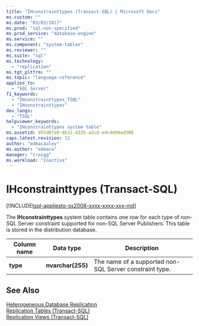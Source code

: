 ```yaml
---
title: "IHconstrainttypes (Transact-SQL) | Microsoft Docs"
ms.custom: ""
ms.date: "03/03/2017"
ms.prod: "sql-non-specified"
ms.prod_service: "database-engine"
ms.service: ""
ms.component: "system-tables"
ms.reviewer: ""
ms.suite: "sql"
ms.technology: 
  - "replication"
ms.tgt_pltfrm: ""
ms.topic: "language-reference"
applies_to: 
  - "SQL Server"
f1_keywords: 
  - "IHconstrainttypes_TSQL"
  - "IHconstrainttypes"
dev_langs: 
  - "TSQL"
helpviewer_keywords: 
  - "IHconstrainttypes system table"
ms.assetid: 955d6fa9-0b31-4335-a3cd-e4c4d90ad308
caps.latest.revision: 12
author: "edmacauley"
ms.author: "edmaca"
manager: "craigg"
ms.workload: "Inactive"
---
```

# IHconstrainttypes (Transact-SQL)
[!INCLUDE[tsql-appliesto-ss2008-xxxx-xxxx-xxx-md](../../includes/tsql-appliesto-ss2008-xxxx-xxxx-xxx-md.md)]

  The **IHconstrainttypes** system table contains one row for each type of non-SQL Server constraint supported for non-SQL Server Publishers. This table is stored in the distribution database.  
  
|Column name|Data type|Description|  
|-----------------|---------------|-----------------|  
|**type**|**nvarchar(255)**|The name of a supported non-SQL Server constraint type.|  
  
## See Also  
 [Heterogeneous Database Replication](../../relational-databases/replication/non-sql/heterogeneous-database-replication.md)   
 [Replication Tables &#40;Transact-SQL&#41;](../../relational-databases/system-tables/replication-tables-transact-sql.md)   
 [Replication Views &#40;Transact-SQL&#41;](../../relational-databases/system-views/replication-views-transact-sql.md)  
  
  
